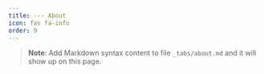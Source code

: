 ```yaml
---
title: --- About
icon: fas fa-info
order: 9
---
```



> **Note**: Add Markdown syntax content to file `_tabs/about.md` and it will show up on this page.
